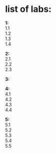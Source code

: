 # list of labs:
**1:**  
1.1  
1.2  
1.3  
1.4  

**2:**  
2.1  
2.2  
2.3  

**3:**    

**4:**    
4.1  
4.2  
4.3  
4.4  

**5:**    
5.1  
5.2  
5.3  
5.4  
5.5  


